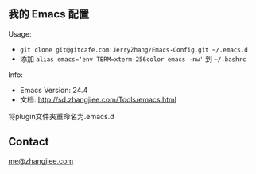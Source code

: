## 我的 Emacs 配置

Usage:

+ `git clone git@gitcafe.com:JerryZhang/Emacs-Config.git ~/.emacs.d`
+ 添加 `alias emacs='env TERM=xterm-256color emacs -nw'` 到 `~/.bashrc`

Info:

+ Emacs Version: 24.4
+ 文档: http://sd.zhangjiee.com/Tools/emacs.html

将plugin文件夹重命名为.emacs.d

## Contact

me@zhangjiee.com
